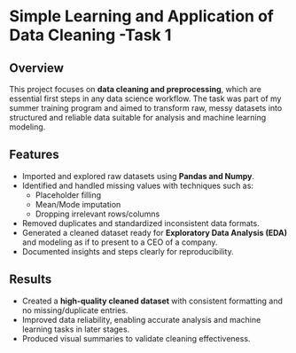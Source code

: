 # Simple Learning and Application of Data Cleaning -Task 1

## Overview  
This project focuses on **data cleaning and preprocessing**, which are essential first steps in any data science workflow. The task was part of my summer training program and aimed to transform raw, messy datasets into structured and reliable data suitable for analysis and machine learning modeling.  

## Features  
- Imported and explored raw datasets using **Pandas and Numpy**.  
- Identified and handled missing values with techniques such as:  
  - Placeholder filling  
  - Mean/Mode imputation  
  - Dropping irrelevant rows/columns  
- Removed duplicates and standardized inconsistent data formats.  
- Generated a cleaned dataset ready for **Exploratory Data Analysis (EDA)** and modeling as if to present to a CEO of a company.  
- Documented insights and steps clearly for reproducibility.  

## Results  
- Created a **high-quality cleaned dataset** with consistent formatting and no missing/duplicate entries.  
- Improved data reliability, enabling accurate analysis and machine learning tasks in later stages.  
- Produced visual summaries to validate cleaning effectiveness.  
